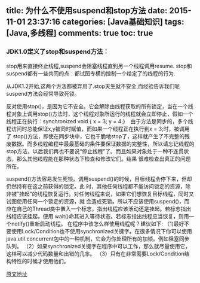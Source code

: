 title: 为什么不使用suspend和stop方法
date: 2015-11-01 23:37:16
categories: [Java基础知识]
tags: [Java,多线程]
comments: true
toc: true
---
### JDK1.0定义了stop和suspend方法：

stop用来直接终止线程,suspend会阻塞线程直到另一个线程调用resume.
stop和suspend都有一些共同的点：都试图专横的控制一个给定了的线程的行为.

从JDK1.2开始,这两个方法都被弃用了.stop天生就不安全,而经验告诉我们呢suspend方法会经常导致死锁。

反对使用stop()，是因为它不安全。它会解除由线程获取的所有锁定，当在一个线程对象上调用stop()方法时，这个线程对象所运行的线程就会立即停止，假如一个线程正在执行：synchronized void { x = 3; y = 4;}　由于方法是同步的，多个线程访问时总能保证x,y被同时赋值，而如果一个线程正在执行到x = 3;时，被调用了 stop()方法，即使在同步块中，它也干脆地stop了，这样就产生了不完整的残废数据。而多线程编程中最最基础的条件要保证数据的完整性，所以请忘记线程的stop方法，以后我们再也不要说“停止线程”了。而且如果对象处于一种不连贯状态，那么其他线程能在那种状态下检查和修改它们。结果 很难检查出真正的问题所在。

suspend()方法容易发生死锁。调用suspend()的时候，目标线程会停下来，但却仍然持有在这之前获得的锁定。此 时，其他任何线程都不能访问锁定的资源，除非被"挂起"的线程恢复运行。对任何线程来说，如果它们想恢复目标线程，同时又试图使用任何一个锁定的资源，就 会造成死锁。所以不应该使用suspend()，而应在自己的Thread类中置入一个标志，指出线程应该活动还是挂起。若标志指出线程应该挂起，便用 wait()命其进入等待状态。若标志指出线程应当恢复，则用一个notify()重新启动线程。
在程序中该怎么样使用线程呢？建议如下:
（1)最好不要使用Lock/Condition也不使用synchronized关键字。在很多情况下你可以使用java.util.concurrent包中的一种机制，它会为你处理所有的加锁。例如阻塞同步队列。
（2）如果synchronized关键字在程序中可以工作，那么就尽量使用它，这样可以减少代码数量和出错的几率。
（3）只有在非常需要Lock/Condition结构特性的时候才使用他们。

[原文地址](http://blog.sina.com.cn/s/blog_68564f2f0100iyfz.html)